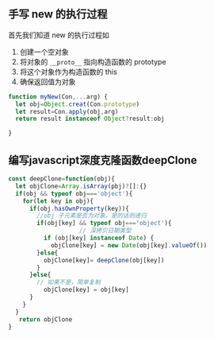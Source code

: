 <!--
 * @Author: your name
 * @Date: 2020-05-22 01:30:31
 * @LastEditTime: 2020-06-09 21:53:44
 * @LastEditors: Please set LastEditors
 * @Description: In User Settings Edit
 * @FilePath: \vuepress-blog\docs\blog\Javascript-Library\常见手写代码.md
--> 
## 手写 new 的执行过程
首先我们知道 new 的执行过程如
1. 创建一个空对象
2. 将对象的 ```__proto__``` 指向构造函数的 prototype
3. 将这个对象作为构造函数的 this
4. 确保返回值为对象

```js
function myNew(Con,...arg) {
  let obj=Object.creat(Con.prototype)
  let result=Con.apply(obj,arg)
  return result instanceof Object?result:obj

}

```
## 编写javascript深度克隆函数deepClone
```js
const deepClone=function(obj){
  let objClone=Array.isArray(pbj)?[]:{}
  if(obj && typeof obj==='object'){
    for(let key in obj){
      if(obj.hasOwnProperty(key)){
        //obj 子元素是否为对象，是的话则递归
        if(obj[key] && typeof obj==='object'){
                    // 深拷贝日期类型
          if (obj[key] instanceof Date) {
            objClone[key] = new Date(obj[key].valueOf())
        }else{
          objClone[key]= deepClone(obj[key])
        }
      }else{
        // 如果不是，简单复制
          objClone[key] = obj[key]
      }
    }
  }
   return objClone
}
```